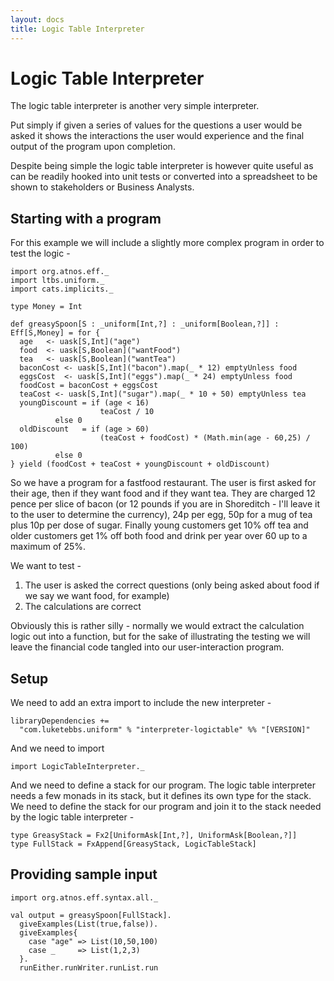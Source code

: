 ```yaml
---
layout: docs
title: Logic Table Interpreter
---
```


# Logic Table Interpreter

The logic table interpreter is another very simple interpreter.

Put simply if given a series of values for the questions a user would
be asked it shows the interactions the user would experience and the
final output of the program upon completion.

Despite being simple the logic table interpreter is however quite
useful as can be readily hooked into unit tests or converted into a
spreadsheet to be shown to stakeholders or Business Analysts.

## Starting with a program

For this example we will include a slightly more complex program in
order to test the logic -

```tut:silent
import org.atnos.eff._
import ltbs.uniform._
import cats.implicits._

type Money = Int 

def greasySpoon[S : _uniform[Int,?] : _uniform[Boolean,?]] : Eff[S,Money] = for {
  age   <- uask[S,Int]("age")
  food  <- uask[S,Boolean]("wantFood")
  tea   <- uask[S,Boolean]("wantTea")  
  baconCost <- uask[S,Int]("bacon").map(_ * 12) emptyUnless food
  eggsCost  <- uask[S,Int]("eggs").map(_ * 24) emptyUnless food
  foodCost = baconCost + eggsCost
  teaCost <- uask[S,Int]("sugar").map(_ * 10 + 50) emptyUnless tea
  youngDiscount = if (age < 16)
                    teaCost / 10
		  else 0
  oldDiscount   = if (age > 60)
                    (teaCost + foodCost) * (Math.min(age - 60,25) / 100)
		  else 0
} yield (foodCost + teaCost + youngDiscount + oldDiscount)
```

So we have a program for a fastfood restaurant. The user is first
asked for their age, then if they want food and if they want tea. They
are charged 12 pence per slice of bacon (or 12 pounds if you are in
Shoreditch - I'll leave it to the user to determine the currency), 24p
per egg, 50p for a mug of tea plus 10p per dose of sugar. Finally
young customers get 10% off tea and older customers get 1% off both
food and drink per year over 60 up to a maximum of 25%.

We want to test -

1. The user is asked the correct questions (only being asked
  about food if we say we want food, for example)
2. The calculations are correct

Obviously this is rather silly - normally we would extract the
calculation logic out into a function, but for the sake of
illustrating the testing we will leave the financial code tangled into
our user-interaction program. 

## Setup

We need to add an extra import to include the new interpreter -

```
libraryDependencies +=
  "com.luketebbs.uniform" % "interpreter-logictable" %% "[VERSION]"
```

And we need to import 

```tut:silent
import LogicTableInterpreter._
```

And we need to define a stack for our program. The logic table
interpreter needs a few monads in its stack, but it defines its own
type for the stack. We need to define the stack for our program and
join it to the stack needed by the logic table interpreter -

```tut:silent
type GreasyStack = Fx2[UniformAsk[Int,?], UniformAsk[Boolean,?]]
type FullStack = FxAppend[GreasyStack, LogicTableStack]
```

## Providing sample input

```tut
import org.atnos.eff.syntax.all._

val output = greasySpoon[FullStack].
  giveExamples(List(true,false)).
  giveExamples{
    case "age" => List(10,50,100)
    case _     => List(1,2,3)
  }.
  runEither.runWriter.runList.run
```
